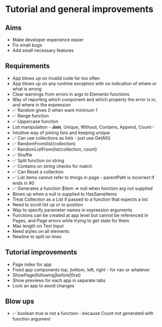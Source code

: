 Tutorial and general improvements
=================================

Aims
----

- Make developer experience easier
- Fix small bugs
- Add small necessary features

Requirements
------------

- App blows up on invalid code far too often
- App blows up on any runtime exception with no indication of where or what is wrong
- Clear warnings from errors in args to Elemento functions
- Way of reporting which component and which property the error is in, and where in the expression
- ✅ Random gives 0 when want minimum 1
- ✅ Range function
- ✅ Uppercase function
- List manipulation - **Join**, Unique, Without, Contains, Append, Count✅ 
- Intuitive way of joining lists and keeping unique
- ✅ Can use collections as lists - just use GetAll()
- ✅ RandomFrom(list/collection)
- ✅ RandomListFrom(list/collection, count)
- ✅ Shuffle
- ✅ Split function on string
- ✅ Contains on string checks for match
- ✅ Can Reset a collection
- ✅ List items cannot refer to things in page - parentPath is incorrect if ends in #0
- ✅ Generates a function $item => null when function arg not supplied
- Blows up when a null is supplied to HasSameItems
- Treat Collection as a List if passed to a function that expects a list
- Need to scroll list up or to position
- Way to specify parameter names in expression arguments
- Functions can be created at app level but cannot be referenced in Pages, and Page errors while trying to get state for them
- Max length on Text Input
- Need styles on all elements
- Newline to split on lines

Tutorial improvements
---------------------
- Page index for app
- Fixed app components top, bottom, left, right - for nav or whatever
- ShowPage(following|before|first)
- Show previews for each app in separate tabs
- Lock an app to avoid changes

Blow ups
--------

- ✅ boolean true is not a function - because Count not generated with function argument
